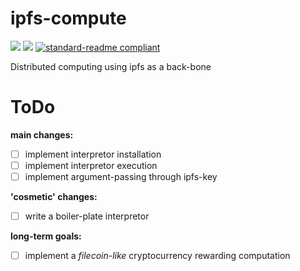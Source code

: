 # ipfs-compute

[![](https://img.shields.io/badge/project-IPFS-blue.svg?style=flat-square)](https://ipfs.io/)
[![](https://img.shields.io/badge/freenode-%23ipfs-blue.svg?style=flat-square)](http://webchat.freenode.net/?channels=%23ipfs)
[![standard-readme compliant](https://img.shields.io/badge/standard--readme-OK-green.svg?style=flat-square)](https://github.com/RichardLitt/standard-readme)

Distributed computing using ipfs as a back-bone

# ToDo

__main changes:__

- [ ] implement interpretor installation
- [ ] implement interpretor execution
- [ ] implement argument-passing through ipfs-key

__'cosmetic' changes:__

- [ ] write a boiler-plate interpretor

__long-term goals:__

- [ ] implement a _filecoin-like_ cryptocurrency rewarding computation
